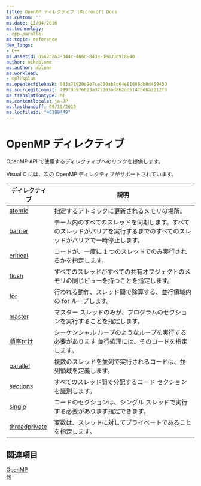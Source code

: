 ```yaml
---
title: OpenMP ディレクティブ |Microsoft Docs
ms.custom: ''
ms.date: 11/04/2016
ms.technology:
- cpp-parallel
ms.topic: reference
dev_langs:
- C++
ms.assetid: 0562c263-344c-466d-843e-de830d918940
author: mikeblome
ms.author: mblome
ms.workload:
- cplusplus
ms.openlocfilehash: 983a71920e9e7ce390ab8c64e81886db0d459450
ms.sourcegitcommit: 799f9b976623a375203ad8b2ad5147bd6a2212f0
ms.translationtype: MT
ms.contentlocale: ja-JP
ms.lasthandoff: 09/19/2018
ms.locfileid: "46389449"
---
```

# <a name="openmp-directives"></a>OpenMP ディレクティブ

OpenMP API で使用するディレクティブへのリンクを提供します。

Visual C には、次の OpenMP ディレクティブがサポートされています。

|ディレクティブ|説明|
|---------------|-----------------|
|[atomic](../../../parallel/openmp/reference/atomic.md)|指定するアトミックに更新されるメモリの場所。|
|[barrier](../../../parallel/openmp/reference/barrier.md)|チーム内のすべてのスレッドを同期します。すべてのスレッドがバリアを実行するまでのすべてのスレッドがバリアで一時停止します。|
|[critical](../../../parallel/openmp/reference/critical.md)|コードが、一度に 1 つのスレッドでのみ実行されるかを指定します。|
|[flush](../../../parallel/openmp/reference/flush-openmp.md)|すべてのスレッドがすべての共有オブジェクトのメモリの同じビューを持つことを指定します。|
|[for](../../../parallel/openmp/reference/for-openmp.md)|行われる動作、スレッド間で除算する、並行領域内の for ループします。|
|[master](../../../parallel/openmp/reference/master.md)|マスター スレッドのみが、プログラムのセクションを実行することを指定します。|
|[順序付け](../../../parallel/openmp/reference/ordered-openmp-directives.md)|シーケンシャル ループのようなループを実行する必要があります 並行処理には、そのコードを指定します。|
|[parallel](../../../parallel/openmp/reference/parallel.md)|複数のスレッドを並列で実行されるコードは、並列領域を定義します。|
|[sections](../../../parallel/openmp/reference/sections-openmp.md)|すべてのスレッド間で分配するコード セクションを識別します。|
|[single](../../../parallel/openmp/reference/single.md)|コードのセクションは、シングル スレッドで実行する必要があります指定できます。|
|[threadprivate](../../../parallel/openmp/reference/threadprivate.md)|変数は、スレッドに対してプライベートであることを指定します。|

## <a name="see-also"></a>関連項目

[OpenMP](../../../parallel/openmp/openmp-in-visual-cpp.md)<br/>
[句](../../../parallel/openmp/reference/openmp-clauses.md)